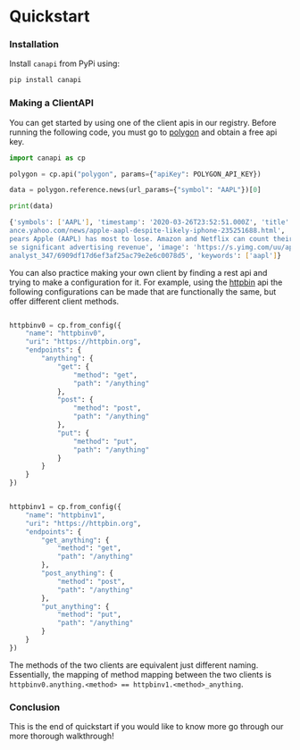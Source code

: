 # Quickstart


### Installation
Install `canapi` from PyPi using:
```bash
pip install canapi
```

### Making a ClientAPI
You can get started by using one of the client apis in our registry. Before running the following code, you must go to [polygon](https://polygon.io/) and obtain a free api key.
```python
import canapi as cp

polygon = cp.api("polygon", params={"apiKey": POLYGON_API_KEY})

data = polygon.reference.news(url_params={"symbol": "AAPL"})[0]

print(data)
```

```bash
{'symbols': ['AAPL'], 'timestamp': '2020-03-26T23:52:51.000Z', 'title': 'Apple (AAPL): Despite Likely iPhone 12 Delays, the Risk-Reward Remains Compelling, Says Analyst', 'url': 'https://fin
ance.yahoo.com/news/apple-aapl-despite-likely-iphone-235251688.html', 'source': 'finance yahoo', 'summary': 'When considering the fortunes of the FAANG family since the viral outbreak, it ap
pears Apple (AAPL) has most to lose. Amazon and Netflix can count their internet driven models as particularly well set up for a hibernation period. And while Google and Facebook stand to lo
se significant advertising revenue', 'image': 'https://s.yimg.com/uu/api/res/1.2/Su.8VniRbi_GL2B3BruK5w--~B/aD0zMzc7dz0xMDI0O3NtPTE7YXBwaWQ9eXRhY2h5b24-/https://media.zenfs.com/en-US/smarter
analyst_347/6909df17d6ef3af25ac79e2e6c0078d5', 'keywords': ['aapl']}
```

You can also practice making your own client by finding a rest api and trying to make a configuration for it. For example, using the [httpbin](https://httpbin.org/) api the following configurations can be made that are functionally the same, but offer different client methods.

```python

httpbinv0 = cp.from_config({
    "name": "httpbinv0",
    "uri": "https://httpbin.org",
    "endpoints": {
        "anything": {
            "get": {
                "method": "get",
                "path": "/anything"
            },
            "post": {
                "method": "post",
                "path": "/anything"
            },
            "put": {
                "method": "put",
                "path": "/anything"
            }
        }
    }
})


httpbinv1 = cp.from_config({
    "name": "httpbinv1",
    "uri": "https://httpbin.org",
    "endpoints": {
        "get_anything": {
            "method": "get",
            "path": "/anything"
        },
        "post_anything": {
            "method": "post",
            "path": "/anything"
        },
        "put_anything": {
            "method": "put",
            "path": "/anything"
        }
    }
})
```

The methods of the two clients are equivalent just different naming. Essentially, the mapping of method mapping between the two clients is `httpbinv0.anything.<method> == httpbinv1.<method>_anything`.

### Conclusion
This is the end of quickstart if you would like to know more go through our more thorough walkthrough!
